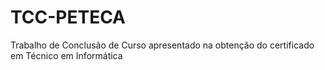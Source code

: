 # TCC-PETECA
Trabalho de Conclusão de Curso apresentado na obtenção do certificado em Técnico em Informática
